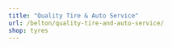 ```yaml
---
title: "Quality Tire & Auto Service"
url: /belton/quality-tire-and-auto-service/
shop: tyres
---
```

